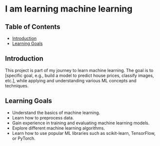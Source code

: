 # I am learning machine learning


## Table of Contents

- [Introduction](#introduction)
- [Learning Goals](#learning-goals)

## Introduction

This project is part of my journey to learn machine learning. The goal is to [specific goal, e.g., build a model to predict house prices, classify images, etc.], while applying and understanding various ML concepts and techniques.

## Learning Goals

- Understand the basics of machine learning.
- Learn how to preprocess data.
- Gain experience in training and evaluating machine learning models.
- Explore different machine learning algorithms.
- Learn how to use popular ML libraries such as scikit-learn, TensorFlow, or PyTorch.
